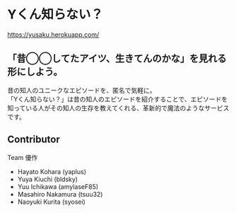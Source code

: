 
# Yくん知らない？

https://yusaku.herokuapp.com/

## 「昔◯◯してたアイツ、生きてんのかな」を見れる形にしよう。

昔の知人のユニークなエピソードを、匿名で気軽に。  
「Yくん知らない？」は昔の知人のエピソードを紹介することで、エピソードを知っている人がその知人の生存を教えてくれる、革新的で魔法のようなサービスです。  

## Contributor
Team 優作
- Hayato Kohara (yaplus)
- Yuya Kiuchi (bldsky)
- Yuu Ichikawa (amylaseF85)
- Masahiro Nakamura (tsuu32)
- Naoyuki Kurita (syosei)
